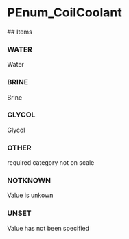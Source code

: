 # PEnum_CoilCoolant

<!-- end of definition -->## Items

### WATER
Water

### BRINE
Brine

### GLYCOL
Glycol

### OTHER
required category not on scale

### NOTKNOWN
Value is unkown

### UNSET
Value has not been specified
